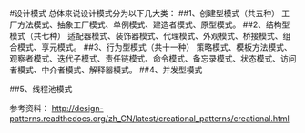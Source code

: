 #设计模式
总体来说设计模式分为以下几大类：
##1、创建型模式（共五种）
工厂方法模式、抽象工厂模式、单例模式、建造者模式、原型模式。
##2、结构型模式（共七种）
适配器模式、装饰器模式、代理模式、外观模式、桥接模式、组合模式、享元模式。
##3、行为型模式（共十一种）
策略模式、模板方法模式、观察者模式、迭代子模式、责任链模式、命令模式、备忘录模式、状态模式、访问者模式、中介者模式、解释器模式。
##4、并发型模式

##5、线程池模式

参考资料：
http://design-patterns.readthedocs.org/zh_CN/latest/creational_patterns/creational.html